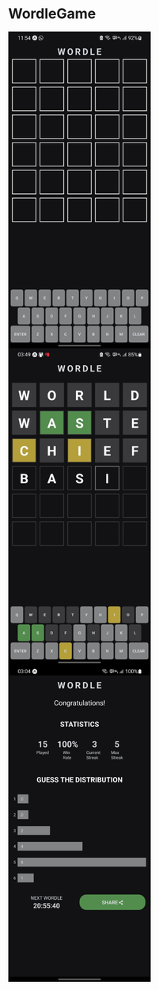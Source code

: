 # WordleGame

<img align="left" src="https://github.com/halil-seran/WordleGame/blob/master/assets/wordleImage.jpeg?raw=true" width="288" height="640"/>
<img align="left" src="https://github.com/halil-seran/WordleGame/blob/master/assets/wordleImage3.jpeg?raw=true" width="288" height="640"/>
<img align="left" src="https://github.com/halil-seran/WordleGame/blob/master/assets/wordleImage2.jpeg?raw=true" width="288" height="640"/>
